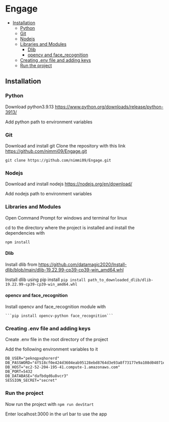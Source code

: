 # Engage
- [Installation](#installation)
  * [Python](#python)
  * [Git](#git)
  * [Nodejs](#nodejs)
  * [Libraries and Modules](#libraries-and-modules)
    + [Dlib](#dlib)
    + [opencv and face_recognition](#opencv-and-face-recognition)
  * [Creating .env file and adding keys](#creating-env-file-and-adding-keys)
  * [Run the project](#run-the-project)


 

## Installation
### Python

 Download python3.9.13 
https://www.python.org/downloads/release/python-3913/

 Add python path to environment variables

### Git

 Download and install git
 Clone the repository with this link https://github.com/nimmi09/Engage.git

   ```git clone https://github.com/nimmi09/Engage.git```
  
 ### Nodejs

 Download and install nodejs https://nodejs.org/en/download/

 Add nodejs path to environment variables
 
 ### Libraries and Modules

 Open Command Prompt for windows and terminal for linux

 cd to the directory where the project is installed and install the dependencies with

   ```npm install```

#### Dlib
 Install dlib from https://github.com/datamagic2020/Install-dlib/blob/main/dlib-19.22.99-cp39-cp39-win_amd64.whl

 Install dlib using pip install 
    ```pip install path_to_downloaded_dlib/dlib-19.22.99-cp39-cp39-win_amd64.whl```
#### opencv and face_recognition

 Install opencv and face_recognition module with 

    ```pip install opencv-python face_recognition```

### Creating .env file and adding keys 
 Create .env file in the root directory of the project

 Add the following environment variables to it

    DB_USER="peknqpxqhorerd"
    DB_PASSWORD="4f518cf0e424d3604eab95128ebd8764d3e93a8f73177e9a108d04071eecb35c"
    DB_HOST="ec2-52-204-195-41.compute-1.amazonaws.com"
    DB_PORT=5432
    DB_DATABASE="dafbdqd6u8vcr3"
    SESSION_SECRET="secret"
    
### Run the project

 Now run the project with ```npm run devStart```

 Enter localhost:3000 in the url bar to use the app


    
